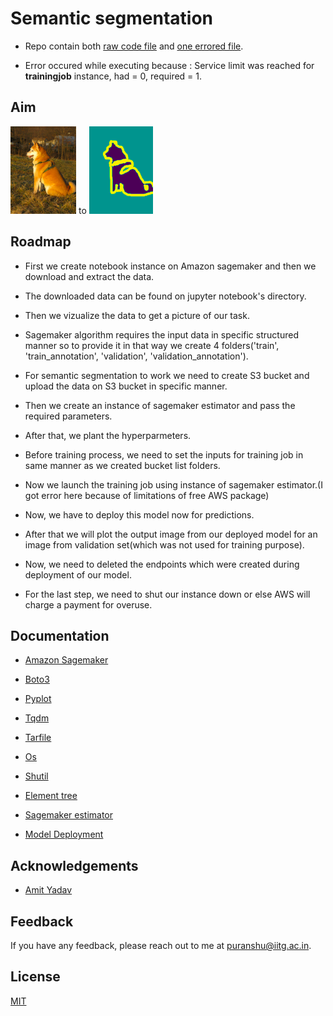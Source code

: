 # Semantic segmentation

- Repo contain both [raw code file](https://github.com/Puranshu/Semantic_segmentation_Project/blob/main/Semantic%20Segmentation%20-%20Complete.ipynb) and [one errored file](https://github.com/Puranshu/Semantic_segmentation_Project/blob/main/Semantic%20Segmentation_Error.ipynb).

- Error occured while executing because : Service limit was reached for **trainingjob** instance, had = 0, required = 1.  

## Aim 
![Original](https://github.com/Puranshu/Semantic_segmentation_Project/blob/main/Original%20image.png) to ![Segmented](https://github.com/Puranshu/Semantic_segmentation_Project/blob/main/Segmented%20image.png)


## Roadmap

- First we create notebook instance on Amazon sagemaker and then we download and extract the data.

- The downloaded data can be found on jupyter notebook's directory.

- Then we vizualize the data to get a picture of our task.

- Sagemaker algorithm requires the input data in specific structured manner so to provide it in that way we create 4 folders('train', 'train_annotation', 'validation', 'validation_annotation').

- For semantic segmentation to work we need to create S3 bucket and upload the data on S3 bucket in specific manner.

- Then we create an instance of sagemaker estimator and pass the required parameters.

- After that, we plant the hyperparmeters.

- Before training process, we need to set the inputs for training job in same manner as we created bucket list folders.

- Now we launch the training job using instance of sagemaker estimator.(I got error here because of limitations of free AWS package)

- Now, we have to deploy this model now for predictions.

- After that we will plot the output image from our deployed model for an image from validation set(which was not used for training purpose).

- Now, we need to deleted the endpoints which were created during deployment of our model.

- For the last step, we need to shut our instance down or else AWS will charge a payment for overuse.

## Documentation

- [Amazon Sagemaker](https://docs.aws.amazon.com/sagemaker/index.html)

- [Boto3](https://boto3.amazonaws.com/v1/documentation/api/latest/index.html)

- [Pyplot](https://matplotlib.org/stable/api/_as_gen/matplotlib.pyplot.html)

- [Tqdm](https://tqdm.github.io/)

- [Tarfile](https://docs.python.org/3/library/tarfile.html)

- [Os](https://docs.python.org/3/library/os.html)

- [Shutil](https://docs.python.org/3/library/shutil.html)

- [Element tree](https://docs.python.org/3/library/xml.etree.elementtree.html)

- [Sagemaker estimator](https://sagemaker.readthedocs.io/en/stable/api/training/estimators.html)

- [Model Deployment](https://docs.aws.amazon.com/sagemaker/latest/dg/how-it-works-deployment.html)

## Acknowledgements

 - [Amit Yadav](https://www.coursera.org/instructor/amityadav)

## Feedback

If you have any feedback, please reach out to me at puranshu@iitg.ac.in.

## License

[MIT](https://choosealicense.com/licenses/mit/)

  
